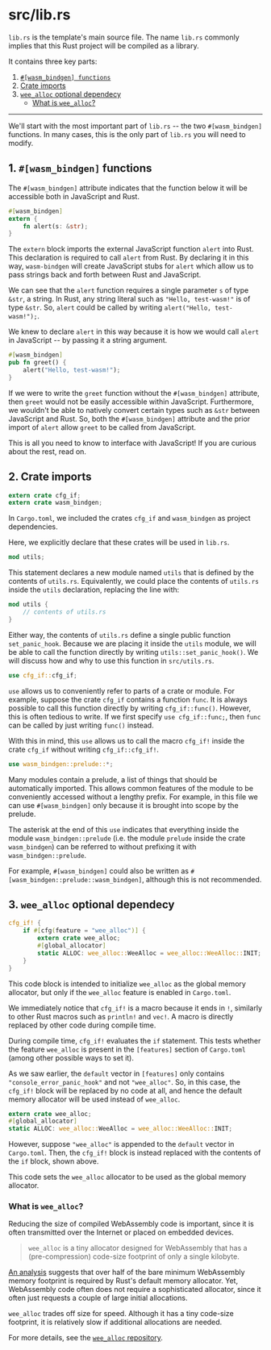 # src/lib.rs

`lib.rs` is the template's main source file. The name `lib.rs` commonly implies that this Rust project will be compiled as a library.

It contains three key parts:

1. [`#[wasm_bindgen] functions`](#a1-wasm_bindgen-functions)
2. [Crate imports](#a2-crate-imports)
3. [`wee_alloc` optional dependecy](#a3-wee_alloc-optional-dependecy)
	- [What is `wee_alloc`?](#what-is-wee_alloc)

---

We'll start with the most important part of `lib.rs` -- the two `#[wasm_bindgen]` functions. In many cases, this is the only part of `lib.rs` you will need to modify.

## 1. `#[wasm_bindgen]` functions

The `#[wasm_bindgen]` attribute indicates that the function below it will be accessible both in JavaScript and Rust.

```rust
#[wasm_bindgen]
extern {
    fn alert(s: &str);
}
```

The `extern` block imports the external JavaScript function `alert` into Rust. This declaration is required to call `alert` from Rust. By declaring it in this way, `wasm-bindgen` will create JavaScript stubs for `alert` which allow us to pass strings back and forth between Rust and JavaScript.

We can see that the `alert` function requires a single parameter `s` of type `&str`, a string. In Rust, any string literal such as `"Hello, test-wasm!"` is of type `&str`. So, `alert` could be called by writing `alert("Hello, test-wasm!");`.

We knew to declare `alert` in this way because it is how we would call `alert` in JavaScript -- by passing it a string argument.

```rust
#[wasm_bindgen]
pub fn greet() {
    alert("Hello, test-wasm!");
}
```

If we were to write the `greet` function without the `#[wasm_bindgen]` attribute, then `greet` would not be easily accessible within JavaScript. Furthermore, we wouldn't be able to natively convert certain types such as `&str` between JavaScript and Rust. So, both the `#[wasm_bindgen]` attribute and the prior import of `alert` allow `greet` to be called from JavaScript.

This is all you need to know to interface with JavaScript! If you are curious about the rest, read on.

## 2. Crate imports

```rust
extern crate cfg_if;
extern crate wasm_bindgen;
```

In `Cargo.toml`, we included the crates `cfg_if` and `wasm_bindgen` as project dependencies.

Here, we explicitly declare that these crates will be used in `lib.rs`.

```rust
mod utils;
```
This statement declares a new module named `utils` that is defined by the contents of `utils.rs`. Equivalently, we could place the contents of `utils.rs` inside the `utils` declaration, replacing the line with:

```rust
mod utils {
    // contents of utils.rs
}
```

Either way, the contents of `utils.rs` define a single public function `set_panic_hook`. Because we are placing it inside the `utils` module, we will be able to call the function directly by writing `utils::set_panic_hook()`. We will discuss how and why to use this function in `src/utils.rs`.


```rust
use cfg_if::cfg_if;
```

`use` allows us to conveniently refer to parts of a crate or module. For example, suppose the crate `cfg_if` contains a function `func`. It is always possible to call this function directly by writing `cfg_if::func()`. However, this is often tedious to write. If we first specify `use cfg_if::func;`, then `func` can be called by just writing `func()` instead.

With this in mind, this `use` allows us to call the macro `cfg_if!` inside the crate `cfg_if` without writing `cfg_if::cfg_if!`.

```rust
use wasm_bindgen::prelude::*;
```

Many modules contain a prelude, a list of things that should be automatically imported. This allows common features of the module to be conveniently accessed without a lengthy prefix. For example, in this file we can use `#[wasm_bindgen]` only because it is brought into scope by the prelude.

The asterisk at the end of this `use` indicates that everything inside the module `wasm_bindgen::prelude` (i.e. the module `prelude` inside the crate `wasm_bindgen`) can be referred to without prefixing it with `wasm_bindgen::prelude`.

For example, `#[wasm_bindgen]` could also be written as `#[wasm_bindgen::prelude::wasm_bindgen]`, although this is not recommended.

## 3. `wee_alloc` optional dependecy

```rust
cfg_if! {
    if #[cfg(feature = "wee_alloc")] {
        extern crate wee_alloc;
        #[global_allocator]
        static ALLOC: wee_alloc::WeeAlloc = wee_alloc::WeeAlloc::INIT;
    }
}
```

This code block is intended to initialize `wee_alloc` as the global memory allocator, but only if the `wee_alloc` feature is enabled in `Cargo.toml`.

We immediately notice that `cfg_if!` is a macro because it ends in `!`, similarly to other Rust macros such as `println!` and `vec!`. A macro is directly replaced by other code during compile time.

During compile time, `cfg_if!` evaluates the `if` statement. This tests whether the feature `wee_alloc` is present in the `[features]` section of `Cargo.toml` (among other possible ways to set it).

As we saw earlier, the `default` vector in `[features]` only contains `"console_error_panic_hook"` and not `"wee_alloc"`. So, in this case, the `cfg_if!` block will be replaced by no code at all, and hence the default memory allocator will be used instead of `wee_alloc`.

```rust
extern crate wee_alloc;
#[global_allocator]
static ALLOC: wee_alloc::WeeAlloc = wee_alloc::WeeAlloc::INIT;
```

However, suppose `"wee_alloc"` is appended to the `default` vector in `Cargo.toml`. Then, the `cfg_if!` block is instead replaced with the contents of the `if` block, shown above.

This code sets the `wee_alloc` allocator to be used as the global memory allocator.

### What is `wee_alloc`?

Reducing the size of compiled WebAssembly code is important, since it is often transmitted over the Internet or placed on embedded devices.

> `wee_alloc` is a tiny allocator designed for WebAssembly that has a (pre-compression) code-size footprint of only a single kilobyte.

[An analysis](http://fitzgeraldnick.com/2018/02/09/wee-alloc.html) suggests that over half of the bare minimum WebAssembly memory footprint is required by Rust's default memory allocator. Yet, WebAssembly code often does not require a sophisticated allocator, since it often just requests a couple of large initial allocations.

`wee_alloc` trades off size for speed. Although it has a tiny code-size footprint, it is relatively slow if additional allocations are needed.

For more details, see the [`wee_alloc` repository](https://github.com/rustwasm/wee_alloc).